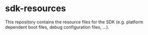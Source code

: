 # sdk-resources

This repository contains the resource files for the SDK (e.g. platform dependent
boot files, debug configuration files, ...).
